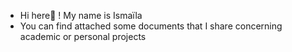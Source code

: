 - Hi here👋 ! My name is Ismaïla
- You can find attached some documents that I share concerning academic or personal projects
